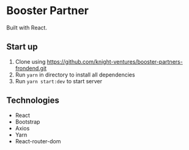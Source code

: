# Booster Partner

Built with React.

## Start up

1. Clone using https://github.com/knight-ventures/booster-partners-frondend.git
2. Run `yarn` in directory to install all dependencies
3. Run `yarn start:dev` to start server

## Technologies

- React
- Bootstrap
- Axios
- Yarn
- React-router-dom
